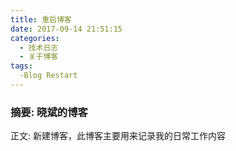 ```yaml
---
title: 重启博客
date: 2017-09-14 21:51:15
categories:
  - 技术日志
  - 关于博客
tags:
  -Blog Restart
---
```

### 摘要: 晓斌的博客
<!--more-->
正文:
新建博客，此博客主要用来记录我的日常工作内容